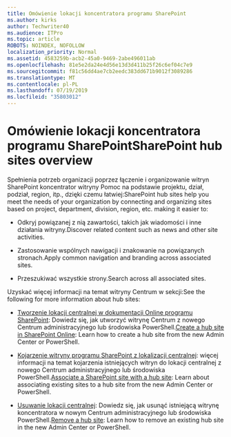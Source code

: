 ```yaml
---
title: Omówienie lokacji koncentratora programu SharePoint
ms.author: kirks
author: Techwriter40
ms.audience: ITPro
ms.topic: article
ROBOTS: NOINDEX, NOFOLLOW
localization_priority: Normal
ms.assetid: 4583259b-acb2-45a0-9469-2abe496011ab
ms.openlocfilehash: 81e5e2da24e4d56e13d3d411b25f26c6ef04c7e9
ms.sourcegitcommit: f81c56dd4ae7cb2eedc383dd671b9012f3089286
ms.translationtype: MT
ms.contentlocale: pl-PL
ms.lasthandoff: 07/19/2019
ms.locfileid: "35803012"
---
```

# <a name="sharepoint-hub-sites-overview"></a><span data-ttu-id="0f512-102">Omówienie lokacji koncentratora programu SharePoint</span><span class="sxs-lookup"><span data-stu-id="0f512-102">SharePoint hub sites overview</span></span>

<span data-ttu-id="0f512-103">Spełnienia potrzeb organizacji poprzez łączenie i organizowanie witryn SharePoint koncentrator witryny Pomoc na podstawie projektu, dział, podział, region, itp., dzięki czemu łatwiej:</span><span class="sxs-lookup"><span data-stu-id="0f512-103">SharePoint hub sites help you meet the needs of your organization by connecting and organizing sites based on project, department, division, region, etc. making it easier to:</span></span>

- <span data-ttu-id="0f512-104">Odkryj powiązanej z nią zawartości, takich jak wiadomości i inne działania witryny.</span><span class="sxs-lookup"><span data-stu-id="0f512-104">Discover related content such as news and other site activities.</span></span>

- <span data-ttu-id="0f512-105">Zastosowanie wspólnych nawigacji i znakowanie na powiązanych stronach.</span><span class="sxs-lookup"><span data-stu-id="0f512-105">Apply common navigation and branding across associated sites.</span></span> 

- <span data-ttu-id="0f512-106">Przeszukiwać wszystkie strony.</span><span class="sxs-lookup"><span data-stu-id="0f512-106">Search across all associated sites.</span></span>

<span data-ttu-id="0f512-107">Uzyskać więcej informacji na temat witryny Centrum w sekcji:</span><span class="sxs-lookup"><span data-stu-id="0f512-107">See the following for more information about hub sites:</span></span>
- <span data-ttu-id="0f512-108">[Tworzenie lokacji centralnej w dokumentacji Online programu SharePoint](https://docs.microsoft.com/sharepoint/create-hub-site): Dowiedz się, jak utworzyć witrynę Centrum z nowego Centrum administracyjnego lub środowiska PowerShell.</span><span class="sxs-lookup"><span data-stu-id="0f512-108">[Create a hub site in SharePoint Online](https://docs.microsoft.com/sharepoint/create-hub-site): Learn how to create a hub site from the new Admin Center or PowerShell.</span></span>

- <span data-ttu-id="0f512-109">[Kojarzenie witryny programu SharePoint z lokalizacji centralnej](https://support.office.com/article/associate-a-sharepoint-site-with-a-hub-site-ae0009fd-af04-4d3d-917d-88edb43efc05): więcej informacji na temat kojarzenia istniejących witryn do lokacji centralnej z nowego Centrum administracyjnego lub środowiska PowerShell.</span><span class="sxs-lookup"><span data-stu-id="0f512-109">[Associate a SharePoint site with a hub site](https://support.office.com/article/associate-a-sharepoint-site-with-a-hub-site-ae0009fd-af04-4d3d-917d-88edb43efc05): Learn about associating existing sites to a hub site from the new Admin Center or PowerShell.</span></span>

- <span data-ttu-id="0f512-110">[Usuwanie lokacji centralnej](https://docs.microsoft.com/sharepoint/remove-hub-site): Dowiedz się, jak usunąć istniejącą witrynę koncentratora w nowym Centrum administracyjnego lub środowiska PowerShell.</span><span class="sxs-lookup"><span data-stu-id="0f512-110">[Remove a hub site](https://docs.microsoft.com/sharepoint/remove-hub-site): Learn how to remove an existing hub site in the new Admin Center or PowerShell.</span></span>

